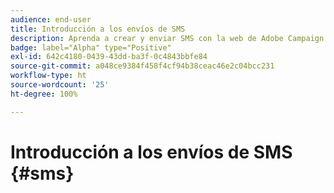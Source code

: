 ```yaml
---
audience: end-user
title: Introducción a los envíos de SMS
description: Aprenda a crear y enviar SMS con la web de Adobe Campaign
badge: label="Alpha" type="Positive"
exl-id: 642c4180-0439-43dd-ba3f-0c4843bbfe84
source-git-commit: a048ce9384f458f4cf94b38ceac46e2c04bcc231
workflow-type: ht
source-wordcount: '25'
ht-degree: 100%

---
```


# Introducción a los envíos de SMS {#sms}
